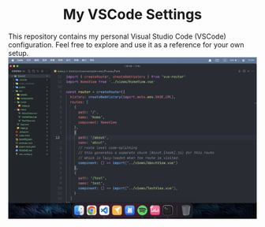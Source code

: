 # <h1 align="center">My VSCode Settings</h1>
This repository contains my personal Visual Studio Code (VSCode) configuration. Feel free to explore and use it as a reference for your own setup.
![VSCode Configuration](screenshot.png)
